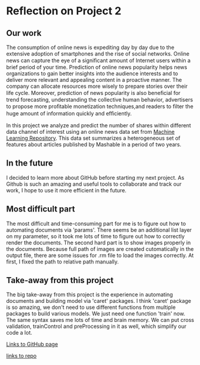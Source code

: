 # Reflection on Project 2

## Our work

The consumption of online news is expediting day by day due to the extensive adoption of smartphones and the rise of social networks. Online news can capture the eye of a signiﬁcant amount of Internet users within a brief period of your time. Prediction of online news popularity helps news organizations to gain better insights into the audience interests and to deliver more relevant and appealing content in a proactive manner. The company can allocate resources more wisely to prepare stories over their life cycle. Moreover, prediction of news popularity is also beneﬁcial for trend forecasting, understanding the collective human behavior, advertisers to propose more proﬁtable monetization techniques,and readers to ﬁlter the huge amount of information quickly and efﬁciently.

In this project we analyze and predict the number of shares within different data channel of interest using an online news data set from [Machine Learning Repository](https://archive.ics.uci.edu/ml/datasets/Online+News+Popularity#). This data set summarizes a heterogeneous set of features about articles published by Mashable in a period of two years.

## In the future

I decided to learn more about GitHub before starting my next project. As Github is such an amazing and useful tools to collaborate and track our work, I hope to use it more efficient in the future.    

## Most difficult part

The most difficult and time-consuming part for me is to figure out how to automating documents via 'params'. There seems be an additional list layer on my parameter, so it took me lots of time to figure out how to correctly render the documents.
The second hard part is to show images properly in the documents. Because full path of images are created cutomatically in the output file, there are some issues for .rm file to load the images correctly. At first, I fixed the path to relative path manually.

## Take-away from this project

The big take-away from this project is the experience in automating documents and building model via 'caret' packages. I think 'caret' package is so amazing, we don't need to use different functions from multiple packages to build various models. We just need one function 'train' now. The same syntax saves me lots of time and brain memory. We can put cross validation, trainControl and preProcessing in it as well, which simplify our code a lot.    

[Links to GitHub page]()

[links to repo]()

